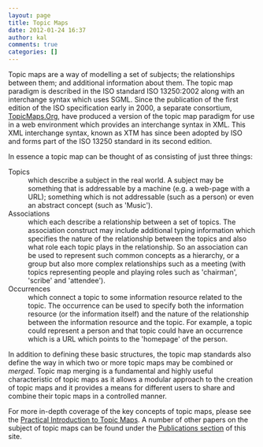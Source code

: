 ```yaml
---
layout: page
title: Topic Maps
date: 2012-01-24 16:37
author: kal
comments: true
categories: []
---
```

Topic maps are a way of modelling a set of subjects; the relationships between them; and additional information about them. The topic map paradigm is described in the ISO standard ISO 13250:2002 along with an interchange syntax which uses SGML. Since the publication of the first edition of the ISO specification early in 2000, a separate consortium, <a href="http://www.topicmaps.org/">TopicMaps.Org</a>, have produced a version of the topic map paradigm for use in a web environment which provides an interchange syntax in XML. This XML interchange syntax, known as XTM has since been adopted by ISO and forms part of the ISO 13250 standard in its second edition.

In essence a topic map can be thought of as consisting of just three things:

<dl><dt>Topics</dt><dd>which describe a subject in the real world. A subject may be something that is addressable by a machine (e.g. a web-page with a URL); something which is not addressable (such as a person) or even an abstract concept (such as 'Music').</dd><dt>Associations</dt><dd>which each describe a relationship between a set of topics. The association construct may include additional typing information which specifies the nature of the relationship between the topics and also what role each topic plays in the relationship. So an association can be used to represent such common concepts as a hierarchy, or a group but also more complex relationships such as a meeting (with topics representing people and playing roles such as 'chairman', 'scribe' and 'attendee').</dd><dt>Occurrences</dt><dd>which connect a topic to some information resource related to the topic. The occurrence can be used to specify both the information resource (or the information itself) and the nature of the relationship between the information resource and the topic. For example, a topic could represent a person and that topic could have an occurrence which is a URL which points to the 'homepage' of the person.</dd></dl>In addition to defining these basic structures, the topic map standards also define the way in which two or more topic maps may be combined or <em>merged</em>. Topic map merging is a fundamental and highly useful characteristic of topic maps as it allows a modular approach to the creation of topic maps and it provides a means for different users to share and combine their topic maps in a controlled manner.

For more in-depth coverage of the key concepts of topic maps, please see the <a href="http://www.techquila.com/practical_intro.html">Practical Introduction to Topic Maps</a>. A number of other papers on the subject of topic maps can be found under the <a href="http://www.techquila.com/publications.html">Publications section</a> of this site.
